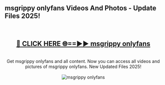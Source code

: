 <h2>msgrippy onlyfans Videos And Photos - Update Files 2025!</h2>
<br>
<div align="center">
<h2><a href="https://linkcuts.com/hfmhzwbr" rel="nofollow">🔴 CLICK HERE 🌐==►► msgrippy onlyfans</a></h2>
<br>
Get msgrippy onlyfans and all content. Now you can access all videos and pictures of msgrippy onlyfans. New Updated Files 2025!
<br>
<br>
<a href="https://linkcuts.com/hfmhzwbr" rel="nofollow" data-target="animated-image.originalLink"><img src="https://i.ibb.co.com/WyWwxjT/player-gif2.gif" alt="msgrippy onlyfans" style="max-width: 100%; display: inline-block;" data-target="animated-image.originalImage"></a>
</div>
<br>